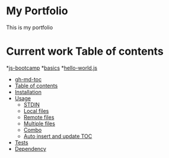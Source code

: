 My Portfolio
============
This is my portfolio

Current work Table of contents
==============================
<!--ts-->
*[js-bootcamp](https://github.com/quijas4101/portfolio/tree/origin/js-bootcamp)
    *[basics](https://github.com/quijas4101/portfolio/tree/origin/js-bootcamp/basics)
        *[hello-world.js](https://github.com/quijas4101/portfolio/blob/origin/js-bootcamp/basics/hello-world.js)
<!--te-->

<!--ts-->
   * [gh-md-toc](#gh-md-toc)
   * [Table of contents](#table-of-contents)
   * [Installation](#installation)
   * [Usage](#usage)
      * [STDIN](#stdin)
      * [Local files](#local-files)
      * [Remote files](#remote-files)
      * [Multiple files](#multiple-files)
      * [Combo](#combo)
      * [Auto insert and update TOC](#auto-insert-and-update-toc)
   * [Tests](#tests)
   * [Dependency](#dependency)
<!--te-->